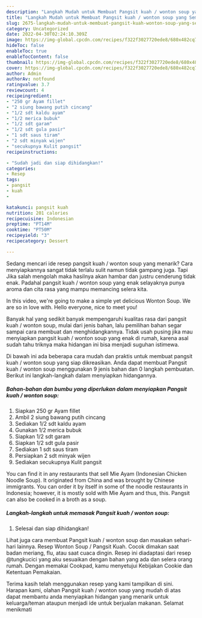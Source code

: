 ```yaml
---
description: "Langkah Mudah untuk Membuat Pangsit kuah / wonton soup yang Sempurna "
title: "Langkah Mudah untuk Membuat Pangsit kuah / wonton soup yang Sempurna "
slug: 2675-langkah-mudah-untuk-membuat-pangsit-kuah-wonton-soup-yang-sempurna
category: Uncategorized
date: 2022-04-30T02:24:10.309Z
image: https://img-global.cpcdn.com/recipes/f322f3027720ede8/680x482cq70/pangsit-kuah-wonton-soup-foto-resep-utama.jpg
hideToc: false
enableToc: true
enableTocContent: false
thumbnail: https://img-global.cpcdn.com/recipes/f322f3027720ede8/680x482cq70/pangsit-kuah-wonton-soup-foto-resep-utama.jpg
cover: https://img-global.cpcdn.com/recipes/f322f3027720ede8/680x482cq70/pangsit-kuah-wonton-soup-foto-resep-utama.jpg
author: Admin
authorAv: notfound
ratingvalue: 3.7
reviewcount: 4
recipeingredient:
- "250 gr Ayam fillet"
- "2 siung bawang putih cincang"
- "1/2 sdt kaldu ayam"
- "1/2 merica bubuk"
- "1/2 sdt garam"
- "1/2 sdt gula pasir"
- "1 sdt saus tiram"
- "2 sdt minyak wijen"
- "secukupnya Kulit pangsit"
recipeinstructions:

- "Sudah jadi dan siap dihidangkan!"
categories:
- Resep
tags:
- pangsit
- kuah
- 

katakunci: pangsit kuah  
nutrition: 201 calories
recipecuisine: Indonesian
preptime: "PT14M"
cooktime: "PT50M"
recipeyield: "3"
recipecategory: Dessert

---
```



Sedang mencari ide resep pangsit kuah / wonton soup yang menarik? Cara menyiapkannya sangat tidak terlalu sulit namun tidak gampang juga. Tapi Jika salah mengolah maka hasilnya akan hambar dan justru cenderung tidak enak. Padahal pangsit kuah / wonton soup yang enak selayaknya punya aroma dan cita rasa yang mampu memancing selera kita.


In this video, we&#39;re going to make a simple yet delicious Wonton Soup. We are so in love with. Hello everyone, nice to meet you!

Banyak hal yang sedikit banyak mempengaruhi kualitas rasa dari pangsit kuah / wonton soup, mulai dari jenis bahan, lalu pemilihan bahan segar sampai cara membuat dan menghidangkannya. Tidak usah pusing jika mau menyiapkan pangsit kuah / wonton soup yang enak di rumah, karena asal sudah tahu triknya maka hidangan ini bisa menjadi suguhan istimewa.


Di bawah ini ada beberapa cara mudah dan praktis untuk membuat pangsit kuah / wonton soup yang siap dikreasikan. Anda dapat membuat Pangsit kuah / wonton soup menggunakan 9 jenis bahan dan 0 langkah pembuatan. Berikut ini langkah-langkah dalam menyiapkan hidangannya.

<!--inarticleads1-->

##### Bahan-bahan dan bumbu yang diperlukan dalam menyiapkan Pangsit kuah / wonton soup:

1. Siapkan 250 gr Ayam fillet
1. Ambil 2 siung bawang putih cincang
1. Sediakan 1/2 sdt kaldu ayam
1. Gunakan 1/2 merica bubuk
1. Siapkan 1/2 sdt garam
1. Siapkan 1/2 sdt gula pasir
1. Sediakan 1 sdt saus tiram
1. Persiapkan 2 sdt minyak wijen
1. Sediakan secukupnya Kulit pangsit


You can find it in any restaurants that sell Mie Ayam (Indonesian Chicken Noodle Soup). It originated from China and was brought by Chinese immigrants. You can order it by itself in some of the noodle restaurants in Indonesia; however, it is mostly sold with Mie Ayam and thus, this. Pangsit can also be cooked in a broth as a soup. 

<!--inarticleads2-->

##### Langkah-langkah untuk memasak Pangsit kuah / wonton soup:


1. Selesai dan siap dihidangkan!

Lihat juga cara membuat Pangsit kuah / wonton soup dan masakan sehari-hari lainnya. Resep Wonton Soup / Pangsit Kuah. Cocok dimakan saat badan meriang, flu, atau saat cuaca dingin. Resep ini diadaptasi dari resep @tungkucici yang aku sesuaikan dengan bahan yang ada dan selera orang rumah. Dengan memakai Cookpad, kamu menyetujui Kebijakan Cookie dan Ketentuan Pemakaian. 

Terima kasih telah menggunakan resep yang kami tampilkan di sini. Harapan kami, olahan Pangsit kuah / wonton soup yang mudah di atas dapat membantu anda menyiapkan hidangan yang menarik untuk keluarga/teman ataupun menjadi ide untuk berjualan makanan. Selamat menikmati
